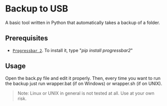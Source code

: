 # Backup to USB
A basic tool written in Python that automatically takes a backup of a folder.
## Prerequisites
* [`Progressbar 2`](https://pypi.org/project/progressbar2/). To install it, type "_pip install progressbar2_"

## Usage
Open the back.py file and edit it properly.
Then, every time you want to run the backup just run wrapper.bat (if on Windows) or wrapper.sh (if on UNIX).

> Note: Linux or UNIX in general is not tested at all. Use at your own risk.

